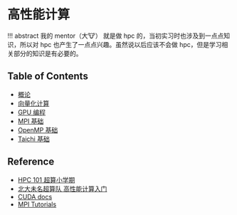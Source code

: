 # 高性能计算


!!! abstract
    我的 mentor（大🐮） 就是做 hpc 的，当初实习时也涉及到一点点知识，所以对 hpc 也产生了一点点兴趣。虽然说以后应该不会做 hpc，但是学习相关部分的知识是有必要的。



## Table of Contents

- [概论](outline/)
- [向量化计算](vectorizecompute/)
- [GPU 编程](gpu/)
- [MPI 基础](mpi/)
- [OpenMP 基础](openmp/)
- [Taichi 基础](taichi/)

## Reference

- [HPC 101 超算小学期](https://note.tonycrane.cc/cs/hpc/hpc101/)
- [北大未名超算队 高性能计算入门](https://www.bilibili.com/video/BV1814y1g7YC/?spm_id_from=333.788.top_right_bar_window_custom_collection.content.click&vd_source=5e048b202705330980eefcc9a56cc5d0)
- [CUDA docs](https://docs.nvidia.com/cuda/index.html)
- [MPI Tutorials](https://mpitutorial.com/tutorials/)